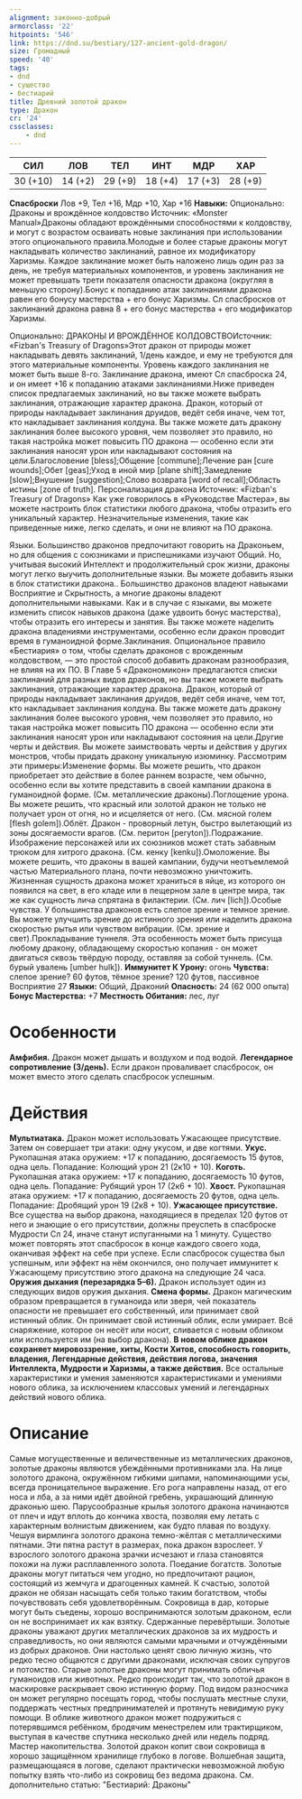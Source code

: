 ```yaml
---
alignment: законно-добрый
armorclass: '22'
hitpoints: '546'
link: https://dnd.su/bestiary/127-ancient-gold-dragon/
size: Громадный
speed: '40'
tags:
- dnd
- существо
- бестиарий
title: Древний золотой дракон
type: Дракон
cr: '24'
cssclasses:
    - dnd
---
```



| СИЛ | ЛОВ | ТЕЛ | ИНТ | МДР | ХАР |
|---|---|---|---|---|---|
| 30 (+10) | 14 (+2) | 29 (+9) | 18 (+4) | 17 (+3) | 28 (+9) |
**Спасброски** Лов +9, Тел +16, Мдр +10, Хар +16
**Навыки:** Опционально: Драконы и врождённое колдовство
Источник: «Monster Manual»Драконы обладают врождёнными способностями к колдовству, и могут с возрастом осваивать новые заклинания при использовании этого опционального правила.Молодые и более старые драконы могут накладывать количество заклинаний, равное их модификатору Харизмы. Каждое заклинание может быть наложено лишь один раз за день, не требуя материальных компонентов, и уровень заклинания не может превышать трети показателя опасности дракона (округляя в меньшую сторону).Бонус к попаданию атак заклинаниями дракона равен его бонусу мастерства + его бонус Харизмы. Сл спасбросков от заклинаний дракона равна 8 + его бонус мастерства + его модификатор Харизмы.

Опционально: ДРАКОНЫ И ВРОЖДЁННОЕ КОЛДОВСТВОИсточник: «Fizban's Treasury of Dragons»Этот дракон от природы может накладывать девять заклинаний, 1/день каждое, и ему не требуются для этого материальные компоненты. Уровень каждого заклинания не может быть выше 8-го. Заклинание дракона, имеют Сл спасброска 24, и он имеет +16 к попаданию атаками заклинаниями.Ниже приведен список предлагаемых заклинаний, но вы также можете выбрать заклинания, отражающие характер дракона. Дракон, который от природы накладывает заклинания друидов, ведёт себя иначе, чем тот, кто накладывает заклинания колдуна. Вы также можете дать дракону заклинания более высокого уровня, чем позволяет это правило, но такая настройка может повысить ПО дракона — особенно если эти заклинания наносят урон или накладывают состояния на цели.Благословение [bless];Общение [commune];Лечение ран [cure wounds];Обет [geas];Уход в иной мир [plane shift];Замедление [slow];Внушение [suggestion];Слово возврата [word of recall];Область истины [zone of truth].
Персонализация дракона
Источник: «Fizban's Treasury of Dragons»
Как уже говорилось в «Руководстве Мастера», вы можете настроить блок статистики любого дракона, чтобы отразить его уникальный характер. Незначительные изменения, такие как приведенные ниже, легко сделать, и они не влияют на ПО дракона.

Языки. Большинство драконов предпочитают говорить на Драконьем, но для общения с союзниками и приспешниками изучают Общий. Но, учитывая высокий Интеллект и продолжительный срок жизни, драконы могут легко выучить дополнительные языки. Вы можете добавить языки в блок статистики дракона.. Большинство драконов владеют навыками Восприятие и Скрытность, а многие драконы владеют дополнительными навыками. Как и в случае с языками, вы можете изменить список навыков дракона (даже удвоить бонус мастерства), чтобы отразить его интересы и занятия. Вы также можете наделить дракона владениями инструментами, особенно если дракон проводит время в гуманоидной форме.Заклинания. Опциональное правило «Бестиария» о том, чтобы сделать драконов с врожденным колдовством, — это простой способ добавить драконам разнообразия, не влияя на их ПО. В Главе 5 «Дракономикон» предлагаются списки заклинаний для разных видов драконов, но вы также можете выбрать заклинания, отражающие характер дракона. Дракон, который от природы накладывает заклинания друидов, ведёт себя иначе, чем тот, кто накладывает заклинания колдуна. Вы также можете дать дракону заклинания более высокого уровня, чем позволяет это правило, но такая настройка может повысить ПО дракона — особенно если эти заклинания наносят урон или накладывают состояния на цели.Другие черты и действия. Вы можете заимствовать черты и действия у других монстров, чтобы придать дракону уникальную изюминку. Рассмотрим эти примеры:Изменение формы. Вы можете решить, что дракон приобретает это действие в более раннем возрасте, чем обычно, особенно если вы хотите представить в своей кампании дракона в гуманоидной форме. (См. металлические драконы).Поглощение урона. Вы можете решить, что красный или золотой дракон не только не получает урон от огня, но и исцеляется от него. (См. мясной голем [flesh golem]).Облёт. Дракон - проворный летун, быстро вылетающий из зоны досягаемости врагов. (См. перитон [peryton]).Подражание. Изображение персонажей или их союзников может стать забавным трюком для хитрого дракона. (См. кенку [kenku]).Омоложение. Вы можете решить, что драконы в вашей кампании, будучи неотъемлемой частью Материального плана, почти невозможно уничтожить. Жизненная сущность дракона может храниться в яйце, из которого он появился на свет, в его кладе или в пещерном зале в центре мира, так же как сущность лича спрятана в филактерии. (См. лич [lich]).Особые чувства. У большинства драконов есть слепое зрение и темное зрение. Вы можете улучшить зрение до истинного зрения или наделить дракона скоростью рытья или чувством вибрации. (См. зрение и свет).Прокладывание туннеля.  Эта особенность может быть присуща любому дракону, обладающему скоростью копания - он может двигаться сквозь твёрдую породу, оставляя за собой туннель. (См. бурый увалень [umber hulk]).
**Иммунитет К Урону:** огонь
**Чувства:** слепое зрение? 60 футов, тёмное зрение? 120 футов, пассивное Восприятие 27
**Языки:** Общий, Драконий
**Опасность:** 24 (62 000 опыта)
**Бонус Мастерства:** +7
**Местность Обитания:** лес, луг


# Особенности
**Амфибия.** Дракон может дышать и воздухом и под водой.
**Легендарное сопротивление (3/день).** Если дракон проваливает спасбросок, он может вместо этого сделать спасбросок успешным.


# Действия
**Мультиатака.** Дракон может использовать Ужасающее присутствие. Затем он совершает три атаки: одну укусом, и две когтями.
**Укус.** Рукопашная атака оружием: +17 к попаданию, досягаемость 15 футов, одна цель. Попадание: Колющий урон 21 (2к10 + 10).
**Коготь.** Рукопашная атака оружием: +17 к попаданию, досягаемость 10 футов, одна цель. Попадание: Рубящий урон 17 (2к6 + 10).
**Хвост.** Рукопашная атака оружием: +17 к попаданию, досягаемость 20 футов, одна цель. Попадание: Дробящий урон 19 (2к8 + 10).
**Ужасающее присутствие.** Все существа на выбор дракона, находящиеся в пределах 120 футов от него и знающие о его присутствии, должны преуспеть в спасброске Мудрости Сл 24, иначе станут испуганными на 1 минуту. Существо может повторять этот спасбросок в конце каждого своего хода, оканчивая эффект на себе при успехе. Если спасбросок существа был успешным, или эффект на нём окончился, оно получает иммунитет к Ужасающему присутствию этого дракона на следующие 24 часа.
**Оружия дыхания (перезарядка 5–6).** Дракон использует один из следующих видов оружия дыхания.
**Смена формы.** Дракон магическим образом превращается в гуманоида или зверя, чей показатель опасности не превышает его собственный, или принимает свой истинный облик. Он принимает свой истинный облик, если умирает. Всё снаряжение, которое он несёт или носит, сливается с новым обликом или используется им (на выбор дракона).
**В новом облике дракон сохраняет мировоззрение, хиты, Кости Хитов, способность говорить, владения, Легендарные действия, действия логова, значения Интеллекта, Мудрости и Харизмы, а также действия.** Все остальные характеристики и умения заменяются характеристиками и умениями нового облика, за исключением классовых умений и легендарных действий нового облика.


# Описание
Самые могущественные и величественные из металлических драконов, золотые драконы являются убеждёнными противниками зла. На лице золотого дракона, окружённом гибкими шипами, напоминающими усы, всегда проницательное выражение. Его рога направлены назад, от его носа и лба, а за ними идёт двойной гребень, украшающий длинную драконью шею. Парусообразные крылья золотого дракона начинаются от плеч и идут вплоть до кончика хвоста, позволяя ему летать с характерным волнистым движением, как будто плавая по воздуху. Чешуя вирмлинга золотого дракона темно-жёлтая с металлическими пятнами. Эти пятна растут в размерах, пока дракон взрослеет. У взрослого золотого дракона зрачки исчезают и глаза становятся похожи на лужи расплавленного золота. Поедание богатств. Золотые драконы могут питаться чем угодно, но предпочитают рацион, состоящий из жемчуга и драгоценных камней. К счастью, золотой дракон не обязан насыщать себя только таким богатством, чтобы почувствовать себя удовлетворённым. Сокровища в дар, которые могут быть съедены, хорошо воспринимаются золотым драконом, если он не воспринимает их как взятку. Сдержанные перевёртыши. Золотые драконы уважают других металлических драконов за их мудрость и справедливость, но они являются самыми мрачными и отчуждёнными из добрых драконов. Они настолько ценят свою личную жизнь, что редко тесно общаются с другими драконами, исключая своих супругов и потомство. Старые золотые драконы могут принимать обличья гуманоидов или животных. Редко происходит так, что золотой дракон в маскировке раскрывает свою истинную форму. Под видом разносчика он может регулярно посещать город, чтобы послушать местные слухи, поддержать честных предпринимателей и протянуть невидимую руку помощи. В облике животного дракон может подружиться с потерявшимся ребёнком, бродячим менестрелем или трактирщиком, выступая в качестве спутника несколько дней или недель подряд. Мастер накопительства. Золотой дракон копит свои сокровища в хорошо защищённом хранилище глубоко в логове. Волшебная защита, размещающаяся в логове, сделают практически невозможной любую попытку взять что-либо из сокровищ без ведома дракона. См. дополнительно статью: "Бестиарий: Драконы"
